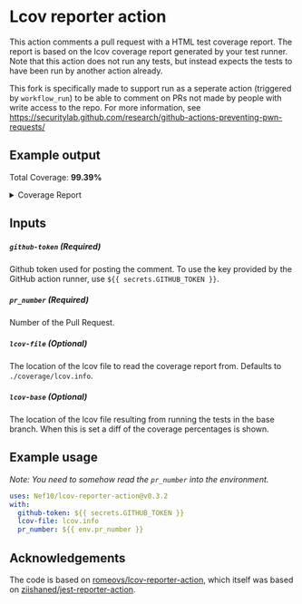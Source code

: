 # Lcov reporter action

This action comments a pull request with a HTML test coverage report. The report is based on the lcov coverage report generated by your test runner. Note that this action does not run any tests, but instead expects the tests to have been run by another action already.

This fork is specifically made to support run as a seperate action (triggered by `workflow_run`) to be able to comment on PRs not made by people with write access to the repo. For more information, see https://securitylab.github.com/research/github-actions-preventing-pwn-requests/

## Example output

Total Coverage: <b>99.39%</b>

<details><summary>Coverage Report</summary><table><tbody><tr><th>File</th><th>Branches</th><th>Funcs</th><th>Lines</th><th>Uncovered Lines</th></tr><tr><td colspan='5'><b>src</b></td></tr><tr><td>&nbsp; &nbsp;<a href='https://github.com/example/foo/blob/f9d42291812ed03bb197e48050ac38ac6befe4e5/src/i18n.tsx'>i18n.tsx</a></td><td>100%</td><td>100%</td><td>100%</td><td></td></tr><tr><td colspan='5'><b>src/components/i18n</b></td></tr><tr><td>&nbsp; &nbsp;<a href='https://github.com/example/foo/blob/f9d42291812ed03bb197e48050ac38ac6befe4e5/src/components/i18n/context.tsx'>context.tsx</a></td><td>100%</td><td>100%</td><td>100%</td><td></td></tr><tr><td>&nbsp; &nbsp;<a href='https://github.com/example/foo/blob/f9d42291812ed03bb197e48050ac38ac6befe4e5/src/components/i18n/hydrate.tsx'>hydrate.tsx</a></td><td>100%</td><td>100%</td><td>100%</td><td></td></tr><tr><td>&nbsp; &nbsp;<a href='https://github.com/example/foo/blob/f9d42291812ed03bb197e48050ac38ac6befe4e5/src/components/i18n/index.tsx'>index.tsx</a></td><td><b>85.71%</b></td><td><b>88.89%</b></td><td>100%</td><td><a href='https://github.com/example/foo/blob/f9d42291812ed03bb197e48050ac38ac6befe4e5/src/components/i18n/index.tsx#L54'>54</a></td></tr><tr><td>&nbsp; &nbsp;<a href='https://github.com/example/foo/blob/f9d42291812ed03bb197e48050ac38ac6befe4e5/src/components/i18n/link.tsx'>link.tsx</a></td><td>100%</td><td>100%</td><td>100%</td><td></td></tr><tr><td colspan='5'><b>src/components/icon</b></td></tr><tr><td>&nbsp; &nbsp;<a href='https://github.com/example/foo/blob/f9d42291812ed03bb197e48050ac38ac6befe4e5/src/components/icon/index.tsx'>index.tsx</a></td><td>100%</td><td>100%</td><td>100%</td><td></td></tr><tr><td>&nbsp; &nbsp;<a href='https://github.com/example/foo/blob/f9d42291812ed03bb197e48050ac38ac6befe4e5/src/components/icon/props.tsx'>props.tsx</a></td><td>100%</td><td>100%</td><td>100%</td><td></td></tr><tr><td colspan='5'><b>src/components/layout</b></td></tr><tr><td>&nbsp; &nbsp;<a href='https://github.com/example/foo/blob/f9d42291812ed03bb197e48050ac38ac6befe4e5/src/components/layout/index.tsx'>index.tsx</a></td><td>100%</td><td>100%</td><td>100%</td><td></td></tr><tr><td colspan='5'><b>src/components/release-artist-link</b></td></tr><tr><td>&nbsp; &nbsp;<a href='https://github.com/example/foo/blob/f9d42291812ed03bb197e48050ac38ac6befe4e5/src/components/release-artist-link/index.tsx'>index.tsx</a></td><td><b>66.67%</b></td><td>100%</td><td>100%</td><td><a href='https://github.com/example/foo/blob/f9d42291812ed03bb197e48050ac38ac6befe4e5/src/components/release-artist-link/index.tsx#L24'>24</a>, <a href='https://github.com/example/foo/blob/f9d42291812ed03bb197e48050ac38ac6befe4e5/src/components/release-artist-link/index.tsx#L25'>25</a>, <a href='https://github.com/example/foo/blob/f9d42291812ed03bb197e48050ac38ac6befe4e5/src/components/release-artist-link/index.tsx#L26'>26</a></td></tr><tr><td colspan='5'><b>src/components/release-companies</b></td></tr><tr><td>&nbsp; &nbsp;<a href='https://github.com/example/foo/blob/f9d42291812ed03bb197e48050ac38ac6befe4e5/src/components/release-companies/index.tsx'>index.tsx</a></td><td>100%</td><td>100%</td><td>100%</td><td></td></tr><tr><td colspan='5'><b>src/components/release-credits</b></td></tr><tr><td>&nbsp; &nbsp;<a href='https://github.com/example/foo/blob/f9d42291812ed03bb197e48050ac38ac6befe4e5/src/components/release-credits/index.tsx'>index.tsx</a></td><td><b>85.71%</b></td><td>100%</td><td><b>91.30%</b></td><td><a href='https://github.com/example/foo/blob/f9d42291812ed03bb197e48050ac38ac6befe4e5/src/components/release-credits/index.tsx#L37'>37</a>, <a href='https://github.com/example/foo/blob/f9d42291812ed03bb197e48050ac38ac6befe4e5/src/components/release-credits/index.tsx#L38'>38</a>, <a href='https://github.com/example/foo/blob/f9d42291812ed03bb197e48050ac38ac6befe4e5/src/components/release-credits/index.tsx#L40'>40</a>, <a href='https://github.com/example/foo/blob/f9d42291812ed03bb197e48050ac38ac6befe4e5/src/components/release-credits/index.tsx#L43'>43</a></td></tr><tr><td colspan='5'><b>src/components/release-format-link</b></td></tr><tr><td>&nbsp; &nbsp;<a href='https://github.com/example/foo/blob/f9d42291812ed03bb197e48050ac38ac6befe4e5/src/components/release-format-link/index.tsx'>index.tsx</a></td><td>100%</td><td>100%</td><td>100%</td><td></td></tr><tr><td colspan='5'><b>src/components/release-header</b></td></tr><tr><td>&nbsp; &nbsp;<a href='https://github.com/example/foo/blob/f9d42291812ed03bb197e48050ac38ac6befe4e5/src/components/release-header/index.tsx'>index.tsx</a></td><td><b>58.33%</b></td><td>100%</td><td>100%</td><td><a href='https://github.com/example/foo/blob/f9d42291812ed03bb197e48050ac38ac6befe4e5/src/components/release-header/index.tsx#L79'>79</a>, <a href='https://github.com/example/foo/blob/f9d42291812ed03bb197e48050ac38ac6befe4e5/src/components/release-header/index.tsx#L80'>80</a>, <a href='https://github.com/example/foo/blob/f9d42291812ed03bb197e48050ac38ac6befe4e5/src/components/release-header/index.tsx#L82'>82</a>, <a href='https://github.com/example/foo/blob/f9d42291812ed03bb197e48050ac38ac6befe4e5/src/components/release-header/index.tsx#L85'>85</a>, <a href='https://github.com/example/foo/blob/f9d42291812ed03bb197e48050ac38ac6befe4e5/src/components/release-header/index.tsx#L86'>86</a></td></tr><tr><td colspan='5'><b>src/components/release-label-link</b></td></tr><tr><td>&nbsp; &nbsp;<a href='https://github.com/example/foo/blob/f9d42291812ed03bb197e48050ac38ac6befe4e5/src/components/release-label-link/index.tsx'>index.tsx</a></td><td>100%</td><td>100%</td><td>100%</td><td></td></tr><tr><td colspan='5'><b>src/components/release-series-link</b></td></tr><tr><td>&nbsp; &nbsp;<a href='https://github.com/example/foo/blob/f9d42291812ed03bb197e48050ac38ac6befe4e5/src/components/release-series-link/index.tsx'>index.tsx</a></td><td><b>0%</b></td><td>100%</td><td>100%</td><td><a href='https://github.com/example/foo/blob/f9d42291812ed03bb197e48050ac38ac6befe4e5/src/components/release-series-link/index.tsx#L19'>19</a></td></tr><tr><td colspan='5'><b>src/components/release-thumbnail</b></td></tr><tr><td>&nbsp; &nbsp;<a href='https://github.com/example/foo/blob/f9d42291812ed03bb197e48050ac38ac6befe4e5/src/components/release-thumbnail/icon.tsx'>icon.tsx</a></td><td><b>50%</b></td><td>100%</td><td><b>83.33%</b></td><td><a href='https://github.com/example/foo/blob/f9d42291812ed03bb197e48050ac38ac6befe4e5/src/components/release-thumbnail/icon.tsx#L26'>26</a>, <a href='https://github.com/example/foo/blob/f9d42291812ed03bb197e48050ac38ac6befe4e5/src/components/release-thumbnail/icon.tsx#L30'>30</a></td></tr><tr><td>&nbsp; &nbsp;<a href='https://github.com/example/foo/blob/f9d42291812ed03bb197e48050ac38ac6befe4e5/src/components/release-thumbnail/index.tsx'>index.tsx</a></td><td><b>75%</b></td><td>100%</td><td>100%</td><td><a href='https://github.com/example/foo/blob/f9d42291812ed03bb197e48050ac38ac6befe4e5/src/components/release-thumbnail/index.tsx#L42'>42</a></td></tr><tr><td colspan='5'><b>src/components/search</b></td></tr><tr><td>&nbsp; &nbsp;<a href='https://github.com/example/foo/blob/f9d42291812ed03bb197e48050ac38ac6befe4e5/src/components/search/index.tsx'>index.tsx</a></td><td>100%</td><td>100%</td><td>100%</td><td></td></tr><tr><td>&nbsp; &nbsp;<a href='https://github.com/example/foo/blob/f9d42291812ed03bb197e48050ac38ac6befe4e5/src/components/search/mock.tsx'>mock.tsx</a></td><td>100%</td><td>100%</td><td>100%</td><td></td></tr><tr><td>&nbsp; &nbsp;<a href='https://github.com/example/foo/blob/f9d42291812ed03bb197e48050ac38ac6befe4e5/src/components/search/ui.tsx'>ui.tsx</a></td><td>100%</td><td>100%</td><td>100%</td><td></td></tr><tr><td colspan='5'><b>src/lib</b></td></tr><tr><td>&nbsp; &nbsp;<a href='https://github.com/example/foo/blob/f9d42291812ed03bb197e48050ac38ac6befe4e5/src/lib/add-state.tsx'>add-state.tsx</a></td><td>100%</td><td>100%</td><td>100%</td><td></td></tr><tr><td>&nbsp; &nbsp;<a href='https://github.com/example/foo/blob/f9d42291812ed03bb197e48050ac38ac6befe4e5/src/lib/intersperse.tsx'>intersperse.tsx</a></td><td>100%</td><td>100%</td><td>100%</td><td></td></tr><tr><td>&nbsp; &nbsp;<a href='https://github.com/example/foo/blob/f9d42291812ed03bb197e48050ac38ac6befe4e5/src/lib/keycodes.tsx'>keycodes.tsx</a></td><td>100%</td><td>100%</td><td>100%</td><td></td></tr><tr><td>&nbsp; &nbsp;<a href='https://github.com/example/foo/blob/f9d42291812ed03bb197e48050ac38ac6befe4e5/src/lib/slug.tsx'>slug.tsx</a></td><td>100%</td><td>100%</td><td>100%</td><td></td></tr><tr><td colspan='5'><b>src/services</b></td></tr><tr><td>&nbsp; &nbsp;<a href='https://github.com/example/foo/blob/f9d42291812ed03bb197e48050ac38ac6befe4e5/src/services/autocomplete.tsx'>autocomplete.tsx</a></td><td>100%</td><td>100%</td><td>100%</td><td></td></tr></tbody></table></details>

## Inputs

##### `github-token` (**Required**)
Github token used for posting the comment. To use the key provided by the GitHub
action runner, use `${{ secrets.GITHUB_TOKEN }}`.

##### `pr_number` (**Required**)
Number of the Pull Request.

##### `lcov-file` (**Optional**)
The location of the lcov file to read the coverage report from. Defaults to
`./coverage/lcov.info`.

##### `lcov-base` (**Optional**)
The location of the lcov file resulting from running the tests in the base
branch. When this is set a diff of the coverage percentages is shown.

## Example usage

*Note: You need to somehow read the `pr_number` into the environment.*

```yml
uses: Nef10/lcov-reporter-action@v0.3.2
with:
  github-token: ${{ secrets.GITHUB_TOKEN }}
  lcov-file: lcov.info
  pr_number: ${{ env.pr_number }}
```

## Acknowledgements

The code is based on [romeovs/lcov-reporter-action](https://github.com/romeovs/jest-reporter-action), which itself was based on [ziishaned/jest-reporter-action](https://github.com/ziishaned/jest-reporter-action).
